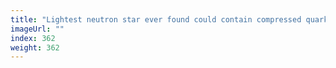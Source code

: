 ```yaml
---
title: "Lightest neutron star ever found could contain compressed quarks"
imageUrl: ""
index: 362
weight: 362
---
```

